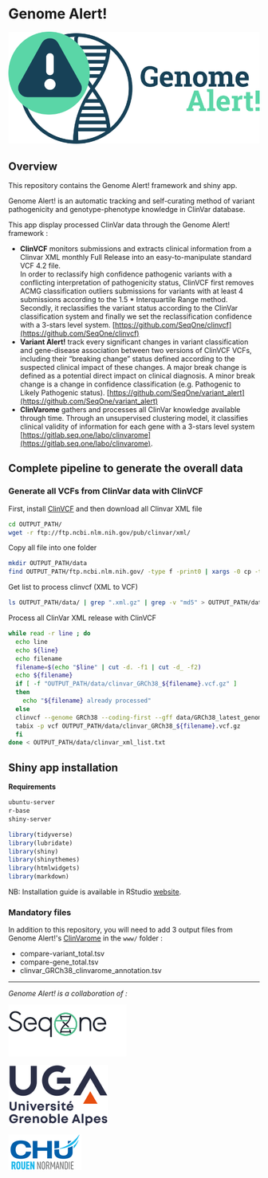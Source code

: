 # Genome Alert! 

![Genome Alert! logo](www/genome_alert_title.png)

## Overview

This repository contains the Genome Alert! framework and shiny app.  

Genome Alert! is an automatic tracking and self-curating method of variant pathogenicity and genotype-phenotype knowledge in ClinVar database.

This app display processed ClinVar data through the Genome Alert! framework : 
- **ClinVCF** monitors submissions and extracts clinical information from a Clinvar XML monthly Full Release into an easy-to-manipulate standard VCF 4.2 file.  
In order to reclassify high confidence pathogenic variants with a conflicting interpretation of pathogenicity status, ClinVCF first removes ACMG classification outliers submissions for variants with at least 4 submissions according to the 1.5 * Interquartile Range method. Secondly, it reclassifies the variant status according to the ClinVar classification system and finally we set the reclassification confidence with a 3-stars level system.  [https://github.com/SeqOne/clinvcf](https://github.com/SeqOne/clinvcf)   
- **Variant Alert!** track every significant changes in variant classification and gene-disease association between two versions of ClinVCF VCFs, including their “breaking change” status defined according to the suspected clinical impact of these changes. A major break change is defined as a potential direct impact on clinical diagnosis. A minor break change is a change in confidence classification (e.g. Pathogenic to Likely Pathogenic status). [https://github.com/SeqOne/variant_alert](https://github.com/SeqOne/variant_alert)  
- **ClinVarome** gathers and processes all ClinVar knowledge available through time. Through an unsupervised clustering model, it classifies clinical validity of information for each gene with a 3-stars level system [https://gitlab.seq.one/labo/clinvarome](https://gitlab.seq.one/labo/clinvarome).  

## Complete pipeline to generate the overall data

### Generate all VCFs from ClinVar data with ClinVCF

First, install [ClinVCF](https://github.com/SeqOne/clinvcf) and then download all Clinvar XML file

```bash
cd OUTPUT_PATH/
wget -r ftp://ftp.ncbi.nlm.nih.gov/pub/clinvar/xml/
```

Copy all file into one folder 
```bash
mkdir OUTPUT_PATH/data
find OUTPUT_PATH/ftp.ncbi.nlm.nih.gov/ -type f -print0 | xargs -0 cp -t OUTPUT_PATH/data/
```

Get list to process clinvcf (XML to VCF) 

```bash
ls OUTPUT_PATH/data/ | grep ".xml.gz" | grep -v "md5" > OUTPUT_PATH/data/clinvar_xml_list.txt
```

Process all ClinVar XML release with ClinVCF 
```bash
while read -r line ; do 
  echo line
  echo ${line}
  echo filename
  filename=$(echo "$line" | cut -d. -f1 | cut -d_ -f2) 
  echo ${filename}
  if [ -f "OUTPUT_PATH/data/clinvar_GRCh38_${filename}.vcf.gz" ]
  then
    echo "${filename} already processed"
  else
  clinvcf --genome GRCh38 --coding-first --gff data/GRCh38_latest_genomic.gff OUTPUT_PATH/data/${line} | bgzip -c > OUTPUT_PATH/data/clinvar_GRCh38_${filename}.vcf.gz
  tabix -p vcf OUTPUT_PATH/data/clinvar_GRCh38_${filename}.vcf.gz
  fi
done < OUTPUT_PATH/data/clinvar_xml_list.txt
```

### 


## Shiny app installation

**Requirements**

```bash
ubuntu-server
r-base
shiny-server
```

```r
library(tidyverse)
library(lubridate)
library(shiny)
library(shinythemes)
library(htmlwidgets)
library(markdown)
``` 

NB: Installation guide is available in RStudio [website](https://rstudio.com/products/shiny/download-server/ubuntu/).

### Mandatory files

In addition to this repository, you will need to add 3 output files from Genome Alert!'s [ClinVarome](https://gitlab.seq.one/labo/clinvarome) in the `www/` folder :
- compare-variant_total.tsv
- compare-gene_total.tsv
- clinvar_GRCh38_clinvarome_annotation.tsv 


--------------------------------------------------------------------------------
*Genome Alert! is a collaboration of :* 

[![SeqOne](www/logo-seqone.png)](https://seq.one/) 

[![Université Grenoble Alpes](www/logo-uga.png)](https://iab.univ-grenoble-alpes.fr/) 

[![CHU de Rouen](www/logo-CHU.png)](https://www.chu-rouen.fr/service/service-de-genetique/)
